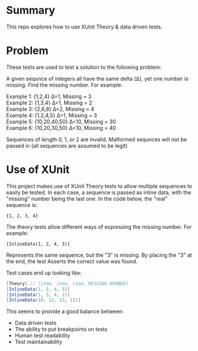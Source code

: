 # Summary
This repo explores how to use XUnit Theory & data driven tests. 

# Problem
These tests are used to test a solution to the following problem:

A given sequnce of integers all have the same delta (Δ), yet one number is missing. Find the missing number. For example:

Example 1: {1,2,4} Δ=1, Missing = 3 <br/>
Example 2: {1,3,4} Δ=1, Missing = 2 <br/>
Example 3: {2,6,8} Δ=2, Missing = 4 <br/>
Example 4: {1,2,4,5} Δ=1, Missing = 3 <br/>
Example 5: {10,20,40,50} Δ=10, Missing = 30 <br/>
Example 6: {10,20,30,50} Δ=10, Missing = 40 <br/>

Sequences of length 0, 1, or 2 are invalid. 
Malformed sequnces will not be passed in (all sequences are assumed to be legit)

# Use of XUnit
This project makes use of XUnit Theory tests to allow multiple sequences to easily be tested. In each case, a sequence is passed as inline data, with the "missing" number being the last one. In the code below, the "real" sequence is:
```
{1, 2, 3, 4}
```
The theory tests allow different ways of expressing the missing number. For example:
```
[InlineData(1, 2, 4, 3)]
```
Represents the same sequence, but the "3" is missing. By placing the "3" at the end, the test Asserts the correct value was found.

Test cases end up looking like:
```cs
[Theory] // [item, item, item, MISSING NUMBER]
[InlineData(1, 2, 4, 3)]
[InlineData(1, 3, 4, 2)]
[InlineData(10, 12, 13, 11)]
```

This seems to provide a good balance between:
* Data driven tests
* The ability to put breakpoints on tests
* Human test readability
* Test maintainability
